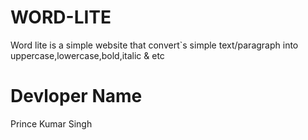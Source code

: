 # WORD-LITE

Word lite is a simple website that convert`s simple text/paragraph into uppercase,lowercase,bold,italic & etc

# Devloper Name
Prince Kumar Singh